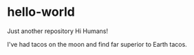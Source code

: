 # hello-world
Just another repository
Hi Humans!

I've had tacos on the moon and find far superior to Earth tacos.
